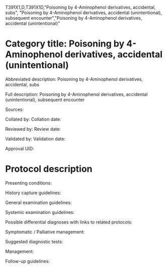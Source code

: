 T391X1,D,T391X1D,"Poisoning by 4-Aminophenol derivatives, accidental, subs", "Poisoning by 4-Aminophenol derivatives, accidental (unintentional), subsequent encounter","Poisoning by 4-Aminophenol derivatives, accidental (unintentional)"
# Category title: Poisoning by 4-Aminophenol derivatives, accidental (unintentional)

Abbreviated description: Poisoning by 4-Aminophenol derivatives, accidental, subs

Full description: Poisoning by 4-Aminophenol derivatives, accidental (unintentional), subsequent encounter

Sources:

Collated by:
Collation date:

Reviewed by:
Review date:

Validated by:
Validation date:

Approval UID:

# Protocol description

Presenting conditions:

History capture guidelines:

General examination guidelines:

Systemic examination guidelines:

Possible differential diagnoses with links to related protocols:

Symptomatic / Palliative management:

Suggested diagnostic tests:

Management:

Follow-up guidelines:
